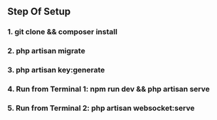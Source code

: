 ## Step Of Setup

### 1. git clone <url> && composer install

### 2. php artisan migrate

### 3. php artisan key:generate

### 4. Run from Terminal 1: npm run dev && php artisan serve

### 5. Run from Terminal 2: php artisan websocket:serve
